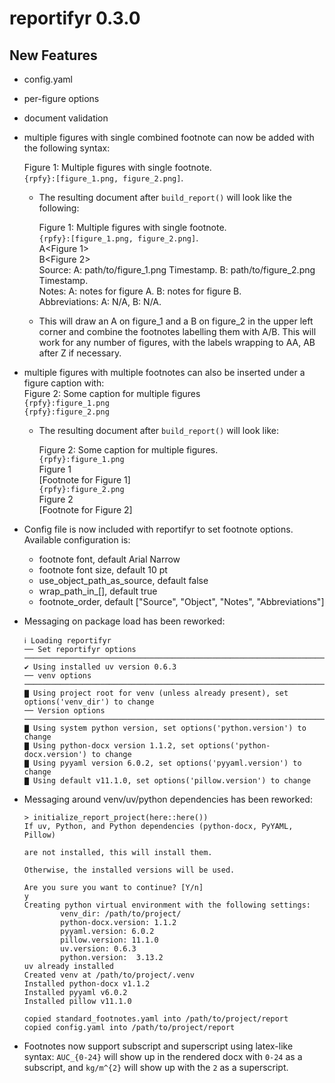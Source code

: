 # reportifyr 0.3.0
## New Features
* config.yaml
* per-figure options
* document validation
* multiple figures with single combined footnote can now be added with the following syntax:
  
    Figure 1: Multiple figures with single footnote.<br>
    `{rpfy}:[figure_1.png, figure_2.png]`.<br>
  
    * The resulting document after `build_report()` will look like the following:
      
        Figure 1: Multiple figures with single footnote.<br>
        `{rpfy}:[figure_1.png, figure_2.png]`.<br>
        A<Figure 1><br>
        B<Figure 2><br>
        Source: A: path/to/figure_1.png Timestamp. B: path/to/figure_2.png Timestamp.<br>
        Notes: A: notes for figure A. B: notes for figure B.<br>
        Abbreviations: A: N/A, B: N/A.<br>

    * This will draw an A on figure_1 and a B on figure_2 in the upper left corner and combine the footnotes labelling them with A/B. This will work for any number of figures, with the labels wrapping to AA, AB after Z if necessary.
    
* multiple figures with multiple footnotes can also be inserted under a figure caption with:<br>
    Figure 2: Some caption for multiple figures<br>
    `{rpfy}:figure_1.png`<br>
    `{rpfy}:figure_2.png`<br>
  
    * The resulting document after `build_report()` will look like:
    
        Figure 2: Some caption for multiple figures.<br>
        `{rpfy}:figure_1.png`<br>
        Figure 1<br>
        [Footnote for Figure 1]<br>
        `{rpfy}:figure_2.png`<br>
        Figure 2<br>
        [Footnote for Figure 2]<br>

* Config file is now included with reportifyr to set footnote options. Available configuration is:
    * footnote font, default Arial Narrow
    * footnote font size, default 10 pt
    * use_object_path_as_source, default false
    * wrap_path_in_[], default true
    * footnote_order, default ["Source", "Object", "Notes", "Abbreviations"]

* Messaging on package load has been reworked:
    ```
    ℹ Loading reportifyr
    ── Set reportifyr options ────────────────────────────────────────────────────────────────────────────────
    ✔ Using installed uv version 0.6.3
    ── venv options ──────────────────────────────────────────────────────────────────────────────────────────
    ▇ Using project root for venv (unless already present), set options('venv_dir') to change
    ── Version options ───────────────────────────────────────────────────────────────────────────────────────
    ▇ Using system python version, set options('python.version') to change
    ▇ Using python-docx version 1.1.2, set options('python-docx.version') to change
    ▇ Using pyyaml version 6.0.2, set options('pyyaml.version') to change
    ▇ Using default v11.1.0, set options('pillow.version') to change    
    ```

* Messaging around venv/uv/python dependencies has been reworked:
    ```
    > initialize_report_project(here::here())
    If uv, Python, and Python dependencies (python-docx, PyYAML, Pillow)

    are not installed, this will install them.

    Otherwise, the installed versions will be used.

    Are you sure you want to continue? [Y/n]
    y
    Creating python virtual environment with the following settings:
            venv_dir: /path/to/project/
            python-docx.version: 1.1.2
            pyyaml.version: 6.0.2
            pillow.version: 11.1.0
            uv.version: 0.6.3
            python.version:  3.13.2
    uv already installed
    Created venv at /path/to/project/.venv
    Installed python-docx v1.1.2
    Installed pyyaml v6.0.2
    Installed pillow v11.1.0

    copied standard_footnotes.yaml into /path/to/project/report
    copied config.yaml into /path/to/project/report
    ```
* Footnotes now support subscript and superscript using latex-like syntax: `AUC_{0-24}` will show up in the rendered docx with `0-24` as a subscript, and `kg/m^{2}` will show up with the `2` as a superscript.
